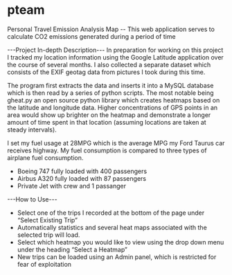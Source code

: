 pteam
=====

Personal Travel Emission Analysis Map -- This web application serves to calculate CO2 emissions generated during a period of time

---Project In-depth Description---
In preparation for working on this project I tracked my location information using the Google Latitude application over the course of several months. I also collected a separate dataset which consists of the EXIF geotag data from pictures I took during this time.

The program first extracts the data and inserts it into a MySQL database which is then read by a series of python scripts. The most notable being gheat.py an open source python library which creates heatmaps based on the latitude and longitude data. Higher concentrations of GPS points in an area would show up brighter on the heatmap and demonstrate a longer amount of time spent in that location (assuming locations are taken at steady intervals).

I set my fuel usage at 28MPG which is the average MPG my Ford Taurus car receives highway. My fuel consumption is compared to three types of airplane fuel consumption.

 * Boeing 747 fully loaded with 400 passengers
 * Airbus A320 fully loaded with 87 passengers
 * Private Jet with crew and 1 passanger


---How to Use---
 * Select one of the trips I recorded at the bottom of the page under “Select Existing Trip”
 * Automatically statistics and several heat maps associated with the selected trip will load.
 * Select which heatmap you would like to view using the drop down menu under the heading “Select a Heatmap”
 * New trips can be loaded using an Admin panel, which is restricted for fear of exploitation

